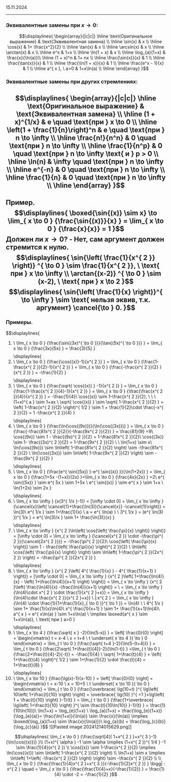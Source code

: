 15.11.2024

---
### Эквивалентные замены при $x \to 0$:
$$\displaylines{
\begin{array}{|c|c|}
\hline
\text{Оригинальное выражение} & \text{Эквивалентная замена} \\
\hline
\sin(x) & x \\
\hline
\cos(x) & 1+ \frac{x^2}{2} \\
\hline
\tan(x) & x \\
\hline
\arcsin(x) & x \\
\hline
\arctan(x) & x \\
\hline
e^x & 1+x \\
\hline
\ln(1 + x) & x \\
\hline
\log_{a}(1+x) & \frac{x}{\ln(a)}\\
\hline
(1 + x)^n & 1+ nx \\
\hline
\frac{\sin(x)}{x} & 1 \\
\hline
\frac{\tan(x)}{x} & 1 \\
\hline
\frac{\ln(1 + x)}{x} & 1 \\
\hline
\frac{e^x - 1}{x} & 1 \\
\hline  
a^{ x }, \ a>0  & 1+x\ln(a) \\
\hline
\end{array}
}$$
### Эквивалентные замены при других стремлениях:
$$\displaylines{
\begin{array}{|c|c|}
\hline
\text{Оригинальное выражение} & \text{Эквивалентная замена} \\
\hline
(1 + x)^{1/x} & e \quad \text{при } x \to 0 \\
\hline
\left(1 + \frac{1}{n}\right)^n & e \quad \text{при } n \to \infty \\
\hline
\frac{n!}{n^n} & 0 \quad \text{при } n \to \infty \\
\hline
\frac{1}{n^p} & 0 \quad \text{при } n \to \infty \text{ и } p > 0 \\
\hline
\ln(n) & \infty \quad \text{при } n \to \infty \\
\hline
e^{-n} & 0 \quad \text{при } n \to \infty \\
\hline
\frac{1}{n} & 0 \quad \text{при } n \to \infty \\
\hline
\end{array}
}$$
---
Пример.
$$\displaylines{
\boxed{\sin{(x)} \sim x} \to \lim_{ x \to 0 } {\frac{\sin{(x)}}{x} } = \lim_{ x \to 0 } {\frac{x}{x}} = 1
}$$
Должен ли ${x \to 0}$? - Нет, сам аргумент должен стремится к нулю.
$$\displaylines{
\sin{\left( \frac{1}{x^{ 2 }} \right)} ^{ \to 0 } \sim  \frac{1}{x^{ 2 }}, \  \text{ при } x \to  \infty \\
\arctan{(x-2)} ^{ \to 0 } \sim  (x-2), \  \text{ при } x \to  2
}$$
$$\displaylines{
\sin{\left( \frac{1}{x} \right)}^{ \to \infty } \sim \text{ нельзя эквив, т.к. аргумент} \cancel{\to } 0. 
}$$
---
### Примеры.
$$\displaylines{
1) \ \lim_{ x \to 0 } {\frac{\sin{(3x)^{ \to 0 }}}{\tan{(5x)^{ \to 0 }}} } = \lim_{ x \to 0 } {\frac{3x}{5x} } = \frac{3}{5}
}$$
$$\displaylines{
2) \ \lim_{ x \to 0 } {\frac{\cos{(x)}-1}{x^{ 2 }} } = \lim_{ x \to 0 } {\frac{1-\frac{x^{ 2 }}{2}-1}{x^{ 2 }} } = \lim_{ x \to 0 } {\frac{-\frac{x^{ 2 }}{2} }{x^{ 2 }} } = -\frac{1}{2} 
}$$
$$\displaylines{
3) \ \lim_{ x \to 0 } {\frac{\sqrt{ \cos{(x)} } -1}{x^{ 2 }} } = \lim_{ x \to 0 } {\frac{1-\frac{x^{ 2 }}{4}-1}{x^{ 2 }} } = \lim_{ x \to 0 } {\frac{\frac{x^{ 2 }}{4}}{x^{ 2 }} } = -\frac{1}{4}\\
\cos{(x)} \sim 1-\frac{x^{ 2 }}{2}, \ \ \ (1+x)^{ a } \sim  1+ax \\
\sqrt{ \cos{(x)} } \sim \sqrt{ 1-\frac{x^{ 2 }}{2}  } = \left( 1-\frac{x^{ 2 }}{2}  \right)^{ 1/2 } \sim 1 + \frac{1}{2}\cdot \frac{-x^{ 2 }}{2} = 1 -\frac{x^{ 2 }}{4} 
}$$
$$\displaylines{
4) \ \lim_{ x \to 0 } {\frac{\ln(\cos{(9x)})}{\ln(\cos{(3x)})} } = \lim_{ x \to 0 } {\frac{-\frac{81x^{ 2 }}{2}}{-\frac{9x^{ 2 }}{2}} } = \frac{81}{9} =9\\
\cos{(9x)} \sim 1 - \frac{(9x)^{ 2 }}{2} = 1-\frac{81x^{ 2 }}{2}\\
\cos{(3x)} \sim 1- \frac{(3x)^{ 2 }}{2} = 1-\frac{9x^{ 2 }}{2} \\ \\
\ln(1+x) \sim x\\
\ln(\cos{(9x)}) \sim \ln\left( 1-\frac{81x^{ 2 }}{2} \right) \sim -\frac{81x^{ 2 }}{2} \\
\ln(\cos{(3x)}) \sim \ln\left( 1-\frac{9x^{ 2 }}{2} \right) \sim  -\frac{9x^{ 2 }}{2}
}$$
$$\displaylines{
5) \ \lim_{ x \to 0 } {\frac{e^{ \sin{(5x)} }-e^{ \sin{(x)} }}{\ln(1+2x)} } = \lim_{ x \to 0 } {\frac{1+5x -(1+x)}{2x} }=\lim_{ x \to 0 } {\frac{4x}{2x} } =2\\
e^{ \sin{(5x)} } \sim e^{ 5x } \sim  1+5x \\
e^{ \sin{(x)} } \sim  e^{ x } \sim 1+x \\
\ln(1+2x) \sim 2x
}$$
$$\displaylines{
6) \ \lim_{ x \to \infty } {x(3^{ 1/x }-1)} = [\infty \cdot  0] = \lim_{ x \to \infty } {\cancel{x}\left( \cancel{1}+\frac{\ln(3)}{\cancel{x}} -\cancel{1}\right)} = \ln(3)\\
e^{ 1/x } \sim  1+\frac{1}{x} \\
a = e^{ \ln(a) } \\
3^{ 1/x } = (e^{ \ln(3) })^{ 1/x } = e^{ \ln(3)/x } \sim 1+ \frac{\ln(3)}{x}
}$$
$$\displaylines{
7) \ \lim_{ x \to \infty } {x^{ 2 }\ln\left( \cos{\left( \frac{\pi}{x} \right)} \right)} = [\infty \cdot 0] = \lim_{ x \to \infty } {\cancel{x^{ 2 }} \cdot  -\frac{\pi^{ 2 }}{\cancel{2x^{ 2 }}}} = -\frac{\pi^{ 2 }}{2}\\
\cos{\left( \frac{\pi}{x} \right)} \sim 1 - \frac{\left( \frac{\pi}{x} \right)^{ 2 }}{2} \\
\ln\left( \cos{\left( \frac{\pi}{x} \right)} \right) \sim \ln\left( 1-\frac{\pi^{ 2 }}{2x^{ 2 }} \right) = -\frac{\pi^{ 2 }}{2x^{ 2 }}
}$$
$$\displaylines{
8) \ \lim_{ x \to \infty } {x^{ 2 }\left( 4^{ \frac{1}{x}  } - 4^{ \frac{1}{x+1}  } \right)} = [\infty \cdot  0]  = \lim_{ x \to \infty } {x^{ 2 }\left( 1+\frac{\ln(4)}{x} - \left( 1+\frac{\ln(4)}{x+1} \right) \right)} = \lim_{ x \to \infty } {x^{ 2 }\left( \frac{\ln(4)}{x} -\frac{\ln(4)}{x+1} \right)} = \\ 
= \lim_{ x \to \infty } {\ln(4)\cdot x^{ 2 } \cdot \frac{1}{x^{ 2 }+x}} = \lim_{ x \to \infty } {\ln(4)\cdot \frac{x^{ 2 }}{x^{ 2 }+x}} \ |:x^{ 2 } = \lim_{ x \to \infty } {\ln(4) \cdot  \frac{1}{1+\frac{1}{x}_{ \to 0 }}^{ \to 1 }} = \ln(4) \\ \\
4^{ 1/x } \sim 1+ \frac{1}{x}\ln(4)\\
x^{ \frac{1}{x+1}  } \sim  1+ \frac{1}{x+1}\ln(4)\\
a^{ x } = e^{ x\ln(a) } \sim 1+x\ln(a) \\
\implies  \boxed{a^{ x } \sim 1+x\ln(a)}, \  \text{ при } a>0
}$$
$$\displaylines{
9) \ \lim_{ x \to 4 } {\frac{\sqrt{ x } -2}{\ln(5-x)} } = \left[ \frac{0}{0} \right] = \begin{vmatrix}
t = x-4 \\
x = t+4  \\
t \underset{ x \to 4 }{ \to  } 0
\end{vmatrix} = \lim_{ t \to 0 } {\frac{\sqrt{ t+4 }-2}{\ln(5-(t+4))} } = \lim_{ t \to 0 } {\frac{2\sqrt{ 1+\frac{t}{4}}-2}{\ln(1-t)} } =\lim_{ t \to 0 } {\frac{2+\frac{t}{4}-2}{-t}} = -\frac{1}{4}  \\
\sqrt{ 1+\frac{t}{4} } = \left( 1+\frac{t}{4} \right)^{ 1/2 } \sim  1+\frac{1}{2} \cdot \frac{t}{4} = 1+\frac{t}{8}
}$$
$$\displaylines{
10) \ \lim_{ x \to 10 } {\frac{\lg(x)-1}{x-10} } = \left[ \frac{0}{0} \right] = \begin{vmatrix}
t = x-10 \\
x = 10+5 \\
t \underset{ x \to 10 }{ \to 0 }
\end{vmatrix} = \lim_{ t \to 0 } {\frac{\overbrace{ \lg(10+t) }^{ \lg\left( 10\left( 1+\frac{t}{10}  \right) \right) = \overbrace{ \lg(10) }^{ =1 }+\lg\left( 1 + \frac{t}{10}  \right) }-1}{t} } = \lim_{ t \to 0 } {\frac{1+\overbrace{ \lg\left( 1+\frac{t}{10} \right) }^{ \sim \frac{t}{10\ln(10)}  }-1}{t} } = \frac{1}{10\ln(10)}\\
\ln(1+x) = \log_{e}(1+x) \\
\log_{a}(1+x) = \frac{\log_{e}(1+x)}{\log_{e}(a)}= \frac{\ln(1+x)}{\ln(a)} \sim \frac{x}{\ln(a)}  \implies  \boxed{\log_{a}(1+x) \sim \frac{x}{\ln(a)}}\\
log_{a}(b) = \frac{\log_{c}(b)}{\log_{c}(a)} 
}$$
![[Pasted image 20241214015629.png]]

$$\displaylines{
\lim_{ x \to 0 } {\frac{\sqrt[4]{ 1+x^{ 2 } }+x^{ 3 }-1}{\ln(\cos{(x)})} }\\
(1+x)^{ \alpha } -1 \sim  \alpha \implies  (1+x^{ 2 })^{ 1/4 } -1 \sim \frac{1}{4}(x^{ 2 }) \\
\cos{(x)} \sim 1-\frac{x^{ 2 }}{2} \implies  \ln(\cos{(x)}) \sim  \ln\left( 1-\frac{x^{ 2 }}{2}  \right) \\ 
\ln(1+x) \sim x \implies \ln\left( 1+\left( -\frac{x^{ 2 }}{2} \right) \right) \sim  -\frac{x^{ 2 }}{2} \\ \\
\lim_{ x \to 0 } {\frac{\frac{1}{4}x^{ 2 }+x^{ 3 }}{-\frac{1}{2}x^{ 2 }} } \bigg| : x^{ 2 } \quad = \lim_{ x \to 0 } {\frac{\frac{1}{4}+x}{-\frac{1}{2}} } = \frac{1}{4} \cdot -2 = -\frac{1}{2}
}$$
